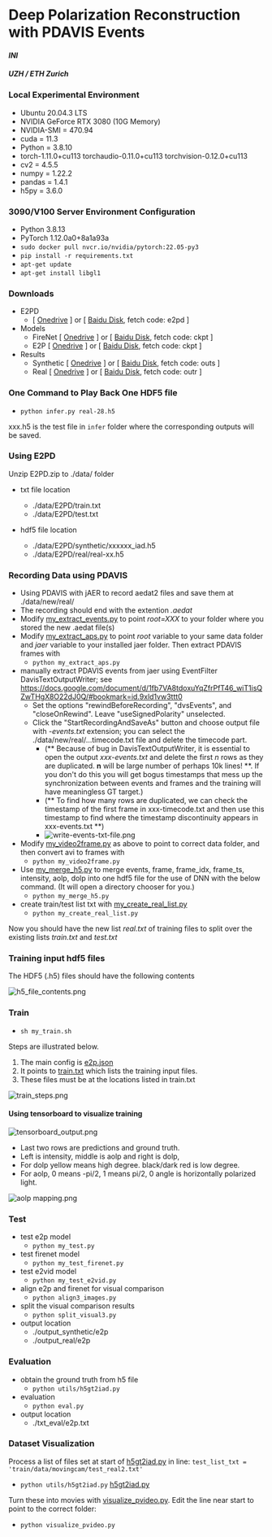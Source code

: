 # Deep Polarization Reconstruction with PDAVIS Events
#### _INI_ 
#### _UZH / ETH Zurich_

### Local Experimental Environment
- Ubuntu 20.04.3 LTS
- NVIDIA GeForce RTX 3080 (10G Memory)
- NVIDIA-SMI = 470.94
- cuda = 11.3
- Python = 3.8.10
- torch-1.11.0+cu113 torchaudio-0.11.0+cu113 torchvision-0.12.0+cu113
- cv2 = 4.5.5
- numpy = 1.22.2
- pandas = 1.4.1
- h5py = 3.6.0

### 3090/V100 Server Environment Configuration
- Python 3.8.13
- PyTorch 1.12.0a0+8a1a93a
- `sudo docker pull nvcr.io/nvidia/pytorch:22.05-py3`
- `pip install -r requirements.txt`
- `apt-get update`
- `apt-get install libgl1`

### Downloads
- E2PD
  - [ [Onedrive](https://1drv.ms/u/s!AjYBkUJACkBLm1tWpU-N0lmKv36x?e=oIEajs) ] or [ [Baidu Disk](https://pan.baidu.com/s/1JSZqcbFk_52Xd_Ex_bicmQ?pwd=e2pd), fetch code: e2pd ]
- Models
  - FireNet [ [Onedrive](https://1drv.ms/u/s!AjYBkUJACkBLm1-Cnb7Fh_-xZsNR?e=fEdTHJ) ] or [ [Baidu Disk](https://pan.baidu.com/s/1DVEwX8Ax9OSO-_ZpDCEjSw?pwd=ckpt), fetch code: ckpt ]
  - E2P [ [Onedrive](https://1drv.ms/u/s!AjYBkUJACkBLm15aBBmch2qjRL9U?e=Dc9boq) ] or [ [Baidu Disk](https://pan.baidu.com/s/1zfAI2HViEA7ek_8JqRVSQQ?pwd=ckpt), fetch code: ckpt ]
- Results
  - Synthetic [ [Onedrive](https://1drv.ms/u/s!AjYBkUJACkBLm2CEZ8vgOVBtFWbP?e=Scss5J) ] or [ [Baidu Disk](https://pan.baidu.com/s/1HAWaFTgMs2t-6hmZWJwBSA?pwd=outs), fetch code: outs ]
  - Real [ [Onedrive](https://1drv.ms/u/s!AjYBkUJACkBLm10gPsk9ao3Fqh0s?e=93jX0S) ] or [ [Baidu Disk](https://pan.baidu.com/s/1IIdLL7ZNR-5Ne1FW8M0LwQ?pwd=outr), fetch code: outr ]

### One Command to Play Back One HDF5 file

- `python infer.py real-28.h5`

xxx.h5 is the test file in `infer` folder where the corresponding outputs will be saved.

### Using E2PD
Unzip E2PD.zip to ./data/ folder

- txt file location
  - ./data/E2PD/train.txt
  - ./data/E2PD/test.txt

- hdf5 file location
  - ./data/E2PD/synthetic/xxxxxx_iad.h5
  - ./data/E2PD/real/real-xx.h5

### Recording Data using PDAVIS
- Using PDAVIS with jAER to record aedat2 files and save them at ./data/new/real/
- The recording should end with the extention _.aedat_
- Modify [my_extract_events.py](my_extract_events.py) to point _root=XXX_ to your folder where you stored the new .aedat file(s)
- Modify [my_extract_aps.py](my_extract_aps.py) to point _root_ variable to your same data folder and _jaer_ variable to your installed jaer folder. Then extract PDAVIS frames with
  - `python my_extract_aps.py`
- manually extract PDAVIS events from jaer using EventFilter DavisTextOutputWriter; see https://docs.google.com/document/d/1fb7VA8tdoxuYqZfrPfT46_wiT1isQZwTHgX8O22dJ0Q/#bookmark=id.9xld1vw3ttt0
  -  Set the options "rewindBeforeRecording", "dvsEvents", and "closeOnRewind". Leave "useSignedPolarity" unselected.
  - Click the "StartRecordingAndSaveAs" button and choose output file with _-events.txt_ extension; you can select the ./data/new/real/...timecode.txt file and delete the timecode part.
    - (** Because of bug in DavisTextOutputWriter, it is essential to open the output _xxx-events.txt_ and delete the first _n_ rows as they are duplicated. __n__ will be large number of perhaps 10k lines! **. If you don't do this you will get bogus timestamps that mess up the synchronization between events and frames and the training will have meaningless GT target.)
    - (** To find how many rows are duplicated, we can check the timestamp of the first frame in xxx-timecode.txt and then use this timestamp to find where the timestamp discontinuity appears in xxx-events.txt **)
    - ![write-events-txt-file.png](media%2Fwrite-events-txt-file.png)
- Modify [my_video2frame.py](my_video2frame.py) as above to point to correct data folder, and then convert avi to frames with
  - `python my_video2frame.py`
- Use [my_merge_h5.py](my_merge_h5.py) to merge events, frame, frame_idx, frame_ts, intensity, aolp, dolp into one hdf5 file for the use of DNN with the below command. (It will open a directory chooser for you.) 
  - `python my_merge_h5.py`
- create train/test list txt with [my_create_real_list.py](my_create_real_list.py)
  - `python my_create_real_list.py`

Now you should have the new list _real.txt_ of training files to split over the existing lists _train.txt_ and _test.txt_

### Training input hdf5 files
The HDF5 (.h5) files should have the following contents

![h5_file_contents.png](h5_file_contents.png)

### Train
- `sh my_train.sh`

Steps are illustrated below. 

1. The main config is [e2p.json](e2p.json)
2.  It points to  [train.txt](data%2FE2PD%2Ftrain.txt) which lists the training input files.
3. These files must be at the locations listed in train.txt

![train_steps.png](train/media/train_steps.png)

#### Using tensorboard to visualize training

![tensorboard_output.png](media%2Ftensorboard_output.png)

* Last two rows are predictions and ground truth.
* Left is intensity, middle is aolp and right is dolp,
* For dolp yellow means high degree. black/dark red is low degree.
* For aolp, 0 means -pi/2, 1 means pi/2, 0 angle is horizontally polarized light.

![aolp mapping.png](..%2Fmedia%2Faolp%20mapping.png)

### Test
- test e2p model
  - `python my_test.py`
- test firenet model
  - `python my_test_firenet.py`
- test e2vid model
  - `python my_test_e2vid.py`
- align e2p and firenet for visual comparison
  - `python align3_images.py`
- split the visual comparison results
  - `python split_visual3.py`
- output location
  - ./output_synthetic/e2p
  - ./output_real/e2p

### Evaluation
- obtain the ground truth from h5 file
  - `python utils/h5gt2iad.py`
- evaluation
  - `python eval.py`
- output location
  - ./txt_eval/e2p.txt

### Dataset Visualization
Process a list of files set at start of [h5gt2iad.py](utils%2Fh5gt2iad.py) in line: 
`test_list_txt = 'train/data/movingcam/test_real2.txt'`
- `python utils/h5gt2iad.py` [h5gt2iad.py](utils%2Fh5gt2iad.py)

Turn these into movies with [visualize_pvideo.py](visualize_pvideo.py). Edit the line near start to point to the correct folder: 
- `python visualize_pvideo.py` 
